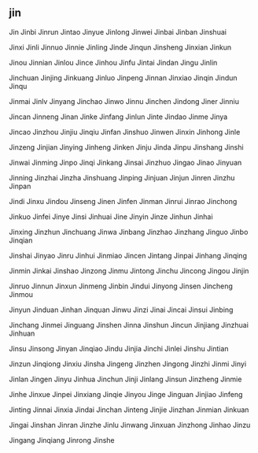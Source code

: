 jin
---

Jin Jinbi Jinrun Jintao Jinyue Jinlong Jinwei Jinbai Jinban Jinshuai

Jinxi Jinli Jinnuo Jinnie Jinling Jinde Jinqun Jinsheng Jinxian Jinkun

Jinou Jinnian Jinlou Jince Jinhou Jinfu Jintai Jindan Jingu Jinlin

Jinchuan Jinjing Jinkuang Jinluo Jinpeng Jinnan Jinxiao Jinqin Jindun Jinqu

Jinmai Jinlv Jinyang Jinchao Jinwo Jinnu Jinchen Jindong Jiner Jinniu

Jincan Jinneng Jinan Jinke Jinfang Jinlun Jinte Jindao Jinme Jinya

Jincao Jinzhou Jinjiu Jinqiu Jinfan Jinshuo Jinwen Jinxin Jinhong Jinle

Jinzeng Jinjian Jinying Jinheng Jinken Jinju Jinda Jinpu Jinshang Jinshi

Jinwai Jinming Jinpo Jinqi Jinkang Jinsai Jinzhuo Jingao Jinao Jinyuan

Jinning Jinzhai Jinzha Jinshuang Jinping Jinjuan Jinjun Jinren Jinzhu Jinpan

Jindi Jinxu Jindou Jinseng Jinen Jinfen Jinman Jinrui Jinrao Jinchong

Jinkuo Jinfei Jinye Jinsi Jinhuai Jine Jinyin Jinze Jinhun Jinhai

Jinxing Jinzhun Jinchuang Jinwa Jinbang Jinzhao Jinzhang Jinguo Jinbo   Jinqian

Jinshai Jinyao Jinru Jinhui Jinmiao Jincen Jintang Jinpai Jinhang Jinqing

Jinmin Jinkai Jinshao Jinzong Jinmu Jintong Jinchu Jincong Jingou Jinjin

Jinruo Jinnun Jinxun Jinmeng Jinbin Jindui Jinyong Jinsen Jincheng Jinmou

Jinyun Jinduan Jinhan Jinquan Jinwu Jinzi Jinai Jincai Jinsui Jinbing

Jinchang Jinmei Jinguang Jinshen Jinna Jinshun Jincun Jinjiang Jinzhuai Jinhuan

Jinsu Jinsong Jinyan Jinqiao Jindu Jinjia Jinchi Jinlei Jinshu Jintian

Jinzun Jinqiong Jinxiu Jinsha Jingeng Jinzhen Jingong Jinzhi Jinmi Jinyi

Jinlan Jingen Jinyu Jinhua Jinchun Jinji Jinlang Jinsun Jinzheng Jinmie

Jinhe Jinxue Jinpei Jinxiang Jinqie Jinyou Jinge Jinguan Jinjiao Jinfeng

Jinting Jinnai Jinxia Jindai Jinchan Jinteng Jinjie Jinzhan Jinmian Jinkuan

Jingai Jinshan Jinran Jinzhe Jinlu Jinwang Jinxuan Jinzhong Jinhao Jinzu

Jingang Jinqiang Jinrong Jinshe 